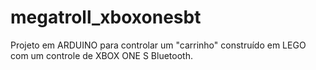 # megatroll_xboxonesbt
Projeto em ARDUINO para controlar um "carrinho" construído em LEGO com um controle de XBOX ONE S Bluetooth.
